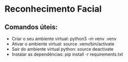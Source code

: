 # Reconhecimento Facial
## Comandos úteis:
- Criar o seu ambiente virtual: python3 -m venv .venv
- Ativar o ambiente virtual: source .venv/bin/activate
- Sair do ambiente virtual python: source deactivate
- Instalar as dependências: pip install -r requirements.txt
